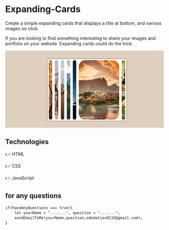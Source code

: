 # Expanding-Cards

Create a simple expanding cards that displays a title at bottom, and various images on click.

If you are looking to find something interesting to share your images and portfolio on your website. Expanding cards could do the trick.

![ExpendingCards](ExpendingCards.png)

## Technologies

👉 HTML

👉 CSS

👉 JavaScript

## for any questions

```
if(haveAnyQuestions === true){
    let yourName = ".......", question = ".......";
    sendEmailToMe(yourName,question,odedatias8115@gmail.com);
}
```
